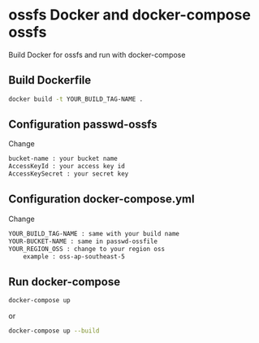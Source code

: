 # ossfs Docker and docker-compose ossfs

Build Docker for ossfs and run with docker-compose

Build Dockerfile
----------------
```bash
docker build -t YOUR_BUILD_TAG-NAME .
```

Configuration passwd-ossfs
--------------------------
Change

```bash
bucket-name : your bucket name
AccessKeyId : your access key id
AccessKeySecret : your secret key
```

Configuration docker-compose.yml
---------------------------------
Change
```bash
YOUR_BUILD_TAG-NAME : same with your build name
YOUR-BUCKET-NAME : same in passwd-ossfile
YOUR_REGION_OSS : change to your region oss 
	example : oss-ap-southeast-5

```

Run docker-compose
------------------
```bash
docker-compose up
```
or

```bash
docker-compose up --build
```